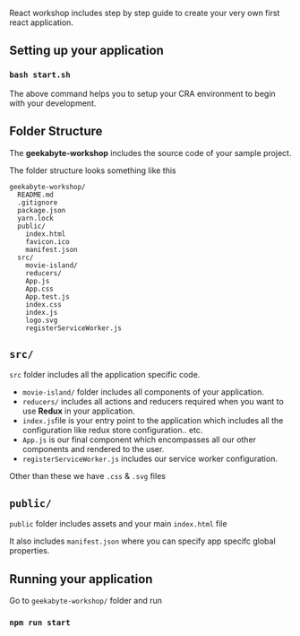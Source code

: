React workshop includes step by step guide to create your very own first react application.

## Setting up your application 

### `bash start.sh` 

The above command helps you to setup your CRA environment to begin with your development.

## Folder Structure

The **geekabyte-workshop** includes the source code of your sample project.

The folder structure looks something like this

```
geekabyte-workshop/
  README.md
  .gitignore
  package.json
  yarn.lock
  public/
    index.html
    favicon.ico
    manifest.json
  src/
    movie-island/
    reducers/
    App.js
    App.css
    App.test.js
    index.css
    index.js
    logo.svg
    registerServiceWorker.js
```
## `src/`

`src` folder includes all the application specific code.

* `movie-island/` folder includes all components of your application.
* `reducers/` includes all actions and reducers required when you want to use **Redux** in your application.
* `index.js`file is your entry point to the application which includes all the configuration like redux store configuration.. etc.
* `App.js` is our final component which encompasses all our other components and rendered to the user.
* `registerServiceWorker.js` includes our service worker configuration.

Other than these we have `.css` & `.svg` files

## `public/`

`public` folder includes assets and your main `index.html` file
 
 It also includes `manifest.json` where you can specify app specifc global properties.
 
 ## Running your application 
 
 Go to `geekabyte-workshop/` folder and run
 
 ### `npm run start`
 
 
 
